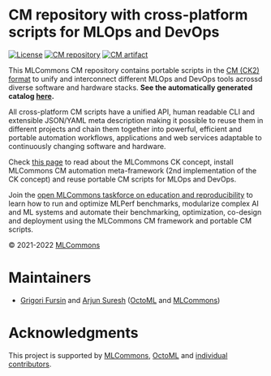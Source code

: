 # CM repository with cross-platform scripts for MLOps and DevOps

[![License](https://img.shields.io/badge/License-Apache%202.0-green)](https://github.com/mlcommons/ck/tree/master/cm)
[![CM repository](https://img.shields.io/badge/Collective%20Mind-compatible-blue)](https://github.com/mlcommons/ck)
[![CM artifact](https://img.shields.io/badge/Artifact-automated%20and%20reusable-blue)](https://github.com/mlcommons/ck)

This MLCommons CM repository contains portable scripts
in the [CM (CK2) format](https://github.com/mlcommons/ck) to unify and interconnect 
different MLOps and DevOps tools acrossd diverse software and hardware stacks.
**See the automatically generated catalog [here](https://github.com/mlcommons/ck/blob/master/docs/list_of_scripts.md).**

All cross-platform СM scripts have a unified API, human readable CLI and extensible JSON/YAML meta description
making it possible to reuse them in different projects and chain them together 
into powerful, efficient and portable automation workflows, applications and web services
adaptable to continuously changing software and hardware.

Check [this page](https://github.com/mlcommons/ck) to read about the MLCommons CK concept,
install MLCommons CM automation meta-framework (2nd implementation of the CK concept)
and reuse portable CM scripts for MLOps and DevOps.

Join the [open MLCommons taskforce on education and reproducibility](../docs/mlperf-education-workgroup.md) 
to learn how to run and optimize MLPerf benchmarks, modularize complex AI and ML systems 
and automate their benchmarking, optimization, co-design and deployment using the MLCommons CM framework 
and portable CM scripts.


&copy; 2021-2022 [MLCommons](https://mlcommons.org)<br>

# Maintainers

* [Grigori Fursin](https://cKnowledge.io/cf@gfursin) and [Arjun Suresh](https://www.linkedin.com/in/arjunsuresh) 
  ([OctoML](https://octoml.ai) and [MLCommons](https://mlcommons.org))

# Acknowledgments

This project is supported by [MLCommons](https://mlcommons.org), [OctoML](https://octoml.ai) 
and [individual contributors](https://github.com/mlcommons/ck/blob/master/CONTRIBUTING.md).

